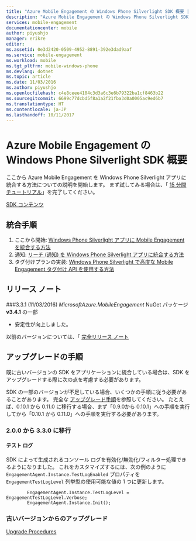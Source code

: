 ```yaml
---
title: "Azure Mobile Engagement の Windows Phone Silverlight SDK 概要 | Microsoft Docs"
description: "Azure Mobile Engagement の Windows Phone Silverlight SDK の概要"
services: mobile-engagement
documentationcenter: mobile
author: piyushjo
manager: erikre
editor: 
ms.assetid: 0e3d2420-0509-4952-8891-392e3dad9aaf
ms.service: mobile-engagement
ms.workload: mobile
ms.tgt_pltfrm: mobile-windows-phone
ms.devlang: dotnet
ms.topic: article
ms.date: 11/03/2016
ms.author: piyushjo
ms.openlocfilehash: c4e8ceee4104c3d3a6c3e6b79322ba1cf8463b22
ms.sourcegitcommit: 6699c77dcbd5f8a1a2f21fba3d0a0005ac9ed6b7
ms.translationtype: HT
ms.contentlocale: ja-JP
ms.lasthandoff: 10/11/2017
---
```

# <a name="windows-phone-silverlight-sdk-overview-for-azure-mobile-engagement"></a>Azure Mobile Engagement の Windows Phone Silverlight SDK 概要
ここから Azure Mobile Engagement を Windows Phone Silverlight アプリに統合する方法についての説明を開始します。 まず試してみる場合は、「 [15 分間チュートリアル](mobile-engagement-windows-phone-get-started.md)」を完了してください。

[SDK コンテンツ](mobile-engagement-windows-phone-sdk-content.md)

## <a name="integration-procedures"></a>統合手順
1. ここから開始: [Windows Phone Silverlight アプリに Mobile Engagement を統合する方法](mobile-engagement-windows-phone-integrate-engagement.md)
2. 通知: [リーチ (通知) を Windows Phone Silverlight アプリに統合する方法](mobile-engagement-windows-phone-integrate-engagement-reach.md)
3. タグ付けプランの実装: [Windows Phone Silverlight で高度な Mobile Engagement タグ付け API を使用する方法](mobile-engagement-windows-phone-use-engagement-api.md)

## <a name="release-notes"></a>リリース ノート
###<a name="331-11032016"></a>3.3.1 (11/03/2016)
*MicrosoftAzure.MobileEngagement* NuGet パッケージ **v3.4.1** の一部

* 安定性が向上しました。

以前のバージョンについては、「 [完全リリース ノート](mobile-engagement-windows-phone-release-notes.md)

## <a name="upgrade-procedures"></a>アップグレードの手順
既に古いバージョンの SDK をアプリケーションに統合している場合は、SDK をアップグレードする際に次の点を考慮する必要があります。

SDK の一部のバージョンが不足している場合、いくつかの手順に従う必要があることがあります。 完全な [アップグレード手順](mobile-engagement-windows-phone-upgrade-procedure.md)を参照してください。 たとえば、0.10.1 から 0.11.0 に移行する場合、まず「0.9.0から 0.10.1」への手順を実行してから「0.10.1 から 0.11.0」への手順を実行する必要があります。

### <a name="from-200-to-330"></a>2.0.0 から 3.3.0 に移行
#### <a name="test-logs"></a>テスト ログ
SDK によって生成されるコンソール ログを有効化/無効化/フィルター処理できるようになりました。 これをカスタマイズするには、次の例のように `EngagementAgent.Instance.TestLogEnabled` プロパティを `EngagementTestLogLevel` 列挙型の使用可能な値の 1 つに更新します。

            EngagementAgent.Instance.TestLogLevel = EngagementTestLogLevel.Verbose;
            EngagementAgent.Instance.Init();

### <a name="upgrade-from-older-versions"></a>古いバージョンからのアップグレード
[Upgrade Procedures](mobile-engagement-windows-phone-upgrade-procedure.md)

